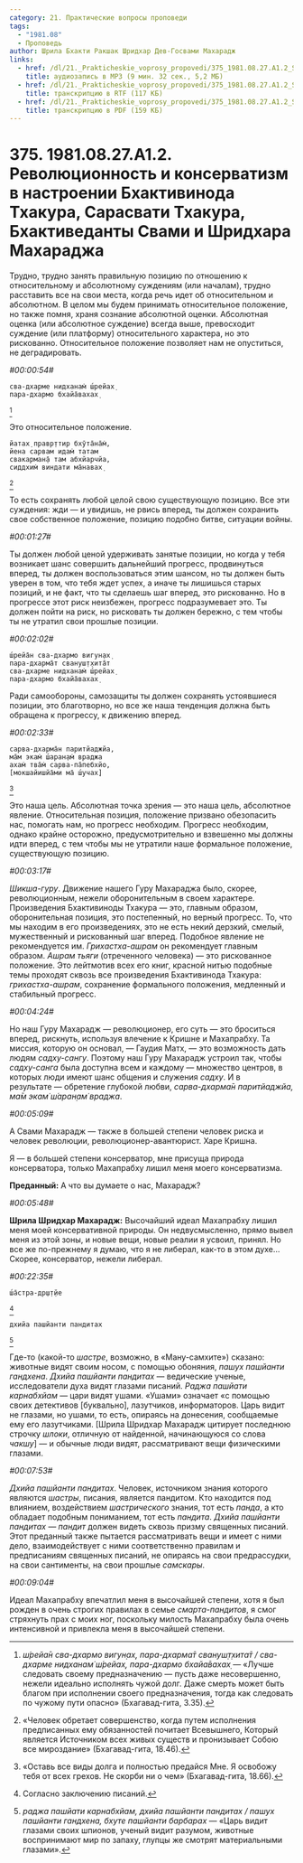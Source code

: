 ```yaml
---
category: 21. Практические вопросы проповеди
tags:
  - "1981.08"
  - Проповедь
author: Шрила Бхакти Ракшак Шридхар Дев-Госвами Махарадж
links:
  - href: /dl/21._Prakticheskie_voprosy_propovedi/375_1981.08.27.A1.2_SridharMj_Revoljucionnost_i_konservatizm_v_nastroenii_Bhaktivinoda_Thakura_Sarasvati_Thakura_Bhaktivedanty_Svami_i_Shridhara_Maharadzha.mp3
    title: аудиозапись в MP3 (9 мин. 32 сек., 5,2 МБ)
  - href: /dl/21._Prakticheskie_voprosy_propovedi/375_1981.08.27.A1.2_SridharMj_Revoljucionnost_i_konservatizm_v_nastroenii_Bhaktivinoda_Thakura_Sarasvati_Thakura_Bhaktivedanty_Svami_i_Shridhara.rtf
    title: транскрипцию в RTF (117 КБ)
  - href: /dl/21._Prakticheskie_voprosy_propovedi/375_1981.08.27.A1.2_SridharMj_Revoljucionnost_i_konservatizm_v_nastroenii_Bhaktivinoda_Thakura_Sarasvati_Thakura_Bhaktivedanty_Svami_i_Shridhara.pdf
    title: транскрипцию в PDF (159 КБ)
---
```


# 375. 1981.08.27.A1.2. Революционность и консерватизм в настроении Бхактивинода Тхакура, Сарасвати Тхакура, Бхактиведанты Свами и Шридхара Махараджа

Трудно, трудно занять правильную позицию по отношению к относительному и абсолютному суждениям (или началам), трудно расставить все на свои места, когда речь идет об относительном и абсолютном. В целом мы будем принимать относительное положение, но также помня, храня сознание абсолютной оценки. Абсолютная оценка (или абсолютное суждение) всегда выше, превосходит суждение (или платформу) относительного характера, но это рискованно. Относительное положение позволяет нам не опуститься, не деградировать.

*#00:00:54#*

    сва-дхарме нидханам̇ ш́рейах̣
    пара-дхармо бхайа̄вахах̣
[^_ftn1]

Это относительное положение.

    йатах̣ правр̣ттир бхӯта̄на̄м̇,
    йена сарвам идам̇ татам
    свакарман̣а̄ там абхйарчйа,
    сиддхим̇ виндати ма̄навах̣
[^_ftn2]

То есть сохранять любой целой свою существующую позицию. Все эти суждения: жди — и увидишь, не рвись вперед, ты должен сохранить свое собственное положение, позицию подобно битве, ситуации войны.

*#00:01:27#*

Ты должен любой ценой удерживать занятые позиции, но когда у тебя возникает шанс совершить дальнейший прогресс, продвинуться вперед, ты должен воспользоваться этим шансом, но ты должен быть уверен в том, что тебя ждет успех, а иначе ты лишишься старых позиций, и не факт, что ты сделаешь шаг вперед, это рискованно. Но в прогрессе этот риск неизбежен, прогресс подразумевает это. Ты должен пойти на риск, но рисковать ты должен бережно, с тем чтобы ты не утратил свои прошлые позиции.

*#00:02:02#*

    ш́рейа̄н сва-дхармо вигун̣ах̣
    пара-дхарма̄т свануш̣т̣хита̄т
    сва-дхарме нидханам̇ ш́рейах̣
    пара-дхармо бхайа̄вахах̣

Ради самообороны, самозащиты ты должен сохранять устоявшиеся позиции, это благотворно, но все же наша тенденция должна быть обращена к прогрессу, к движению вперед.

*#00:02:33#*

    сарва-дхарма̄н паритйаджйа,
    ма̄м экам̇ ш́аран̣ам̇ враджа
    ахам̇ тва̄м̇ сарва-па̄пебхйо,
    [мокшайишйа̄ми ма̄ ш́учах̣]
[^_ftn3]

Это наша цель. Абсолютная точка зрения — это наша цель, абсолютное явление. Относительная позиция, положение призвано обезопасить нас, помогать нам, но прогресс необходим. Прогресс необходим, однако крайне осторожно, предусмотрительно и взвешенно мы должны идти вперед, с тем чтобы мы не утратили наше формальное положение, существующую позицию.

*#00:03:17#*

*Шикша-гуру*. Движение нашего Гуру Махараджа было, скорее, революционным, нежели оборонительным в своем характере. Произведения Бхактивиноды Тхакура — это, главным образом, оборонительная позиция, это постепенный, но верный прогресс. То, что мы находим в его произведениях, это не есть некий дерзкий, смелый, мужественный и рискованный шаг вперед. Подобное явление не рекомендуется им. *Грихастха-ашрам* он рекомендует главным образом. *Ашрам тьяги* (отреченного человека) — это рискованное положение. Это лейтмотив всех его книг, красной нитью подобные темы проходят сквозь все произведения Бхактивинода Тхакура: *грихастха-ашрам*, сохранение формального положения, медленный и стабильный прогресс.

*#00:04:24#*

Но наш Гуру Махарадж — революционер, его суть — это броситься вперед, рискнуть, используя влечение к Кришне и Махапрабху. Та миссия, которую он основал, — Гаудия Матх, — это возможность дать людям *садху-сангу*. Поэтому наш Гуру Махарадж устроил так, чтобы *садху-санга* была доступна всем и каждому — множество центров, в которых люди имеют шанс общения и служения *садху*. И в результате — обретение глубокой любви, *сарва-дхарма̄н паритйаджйа, ма̄м экам̇ ш́аран̣ам̇ враджа*.

*#00:05:09#*

А Свами Махарадж — также в большей степени человек риска и человек революции, революционер-авантюрист. Харе Кришна.

Я — в большей степени консерватор, мне присуща природа консерватора, только Махапрабху лишил меня моего консерватизма.

**Преданный:** А что вы думаете о нас, Махарадж?

*#00:05:48#*

**Шрила Шридхар Махарадж:** Высочайший идеал Махапрабху лишил меня моей консервативной природы. Он недвусмысленно, прямо вывел меня из этой зоны, и новые вещи, новые реалии я усвоил, принял. Но все же по-прежнему я думаю, что я не либерал, как-то в этом духе… Скорее, консерватор, нежели либерал.

*#00:22:35#*

    ш́а̄стра-др̣ш̣т̣йе
[^_ftn4]

    дхийа пашйанти пандитах
[^_ftn5]

Где-то (какой-то *шастре*, возможно, в «Ману-самхите») сказано: животные видят своим носом, с помощью обоняния, *пашух пашйанти гандхена*. *Дхийа пашйанти пандитах* — ведические ученые, исследователи духа видят глазами писаний. *Раджа пашйати карнабхйам* — цари видят ушами. «Ушами» означает «с помощью своих детективов [буквально], лазутчиков, информаторов. Царь видит не глазами, но ушами, то есть, опираясь на донесения, сообщаемые ему его лазутчиками. [Шрила Шридхар Махарадж цитирует последнюю строчку *шлоки*, отличную от найденной, начинающуюся со слова *чакшу*] — и обычные люди видят, рассматривают вещи физическими глазами.

*#00:07:53#*

*Дхийа пашйанти пандитах*. Человек, источником знания которого являются *шастры*, писания, является пандитом. Кто находится под влиянием, воздействием *шастрического* знания, тот есть *панда*, а кто обладает подобным пониманием, тот есть *пандита*. *Дхийа пашйанти пандитах — пандит* должен видеть сквозь призму священных писаний. Этот преданный также пытается рассматривать вещи и имеет с ними дело, взаимодействует с ними соответственно правилам и предписаниям священных писаний, не опираясь на свои предрассудки, на свои сантименты, на свои прошлые *самскары*.

*#00:09:04#*

Идеал Махапрабху впечатлил меня в высочайшей степени, хотя я был рожден в очень строгих правилах в семье *смарта-пандитов*, я смог стряхнуть прах с моих ног, поскольку милость Махапрабху была очень интенсивной и привлекла меня в высочайшей степени.



[^_ftn1]: *ш́рейа̄н сва-дхармо вигун̣ах̣, пара-дхарма̄т свануш̣т̣хита̄т / сва-дхарме нидханам̇ ш́рейах̣, пара-дхармо бхайа̄вахах̣* — «Лучше следовать своему предназначению — пусть даже несовершенно, нежели идеально исполнять чужой долг. Даже смерть может быть благом при исполнении своего предназначения, тогда как следовать по чужому пути опасно» (Бхагавад-гита, 3.35).

[^_ftn2]: «Человек обретает совершенство, когда путем исполнения предписанных ему обязанностей почитает Всевышнего, Который является Источником всех живых существ и пронизывает Собою все мироздание» (Бхагавад-гита, 18.46).

[^_ftn3]: «Оставь все виды долга и полностью предайся Мне. Я освобожу тебя от всех грехов. Не скорби ни о чем» (Бхагавад-гита, 18.66).

[^_ftn4]: Согласно заключению писаний.

[^_ftn5]: *раджа пашйати карнабхйам, дхийа пашйанти пандитах / пашух пашйанти гандхена, бхуте пашйанти барбарах* — «Царь видит глазами своих шпионов, ученый видит разумом, животные воспринимают мир по запаху, глупцы же смотрят материальными глазами».

